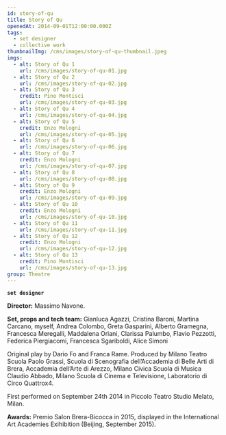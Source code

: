 ```yaml
---
id: story-of-qu
title: Story of Qu
openedAt: 2014-09-01T12:00:00.000Z
tags:
  - set designer
  - collective work
thumbnailImg: /cms/images/story-of-qu-thumbnail.jpeg
imgs:
  - alt: Story of Qu 1
    url: /cms/images/story-of-qu-01.jpg
  - alt: Story of Qu 2
    url: /cms/images/story-of-qu-02.jpg
  - alt: Story of Qu 3
    credit: Pino Montisci
    url: /cms/images/story-of-qu-03.jpg
  - alt: Story of Qu 4
    url: /cms/images/story-of-qu-04.jpg
  - alt: Story of Qu 5
    credit: Enzo Mologni
    url: /cms/images/story-of-qu-05.jpg
  - alt: Story of Qu 6
    url: /cms/images/story-of-qu-06.jpg
  - alt: Story of Qu 7
    credit: Enzo Mologni
    url: /cms/images/story-of-qu-07.jpg
  - alt: Story of Qu 8
    url: /cms/images/story-of-qu-08.jpg
  - alt: Story of Qu 9
    credit: Enzo Mologni
    url: /cms/images/story-of-qu-09.jpg
  - alt: Story of Qu 10
    credit: Enzo Mologni
    url: /cms/images/story-of-qu-10.jpg
  - alt: Story of Qu 11
    url: /cms/images/story-of-qu-11.jpg
  - alt: Story of Qu 12
    credit: Enzo Mologni
    url: /cms/images/story-of-qu-12.jpg
  - alt: Story of Qu 13
    credit: Pino Montisci
    url: /cms/images/story-of-qu-13.jpg
group: Theatre
---
```

**`set designer`**

**Director:** Massimo Navone.

**Set, props and tech team:** Gianluca Agazzi, Cristina Baroni, Martina Carcano, myself, Andrea Colombo, Greta Gasparini, Alberto Gramegna, Francesca Meregalli, Maddalena Oriani, Clarissa Palumbo, Flavio Pezzotti, Federica Piergiacomi, Francesca Sgariboldi, Alice Simoni

Original play by Dario Fo and Franca Rame. Produced by Milano Teatro Scuola Paolo Grassi, Scuola di Scenografia dell’Accademia di Belle Arti di Brera, Accademia dell’Arte di Arezzo, Milano Civica Scuola di Musica Claudio Abbado, Milano Scuola di Cinema e Televisione, Laboratorio di Circo Quattrox4.

First performed on September 24th 2014 in Piccolo Teatro Studio Melato, Milan.

**Awards:** Premio Salon Brera-Bicocca in 2015, displayed in the International Art Academies Exihibition (Beijing, September 2015).
